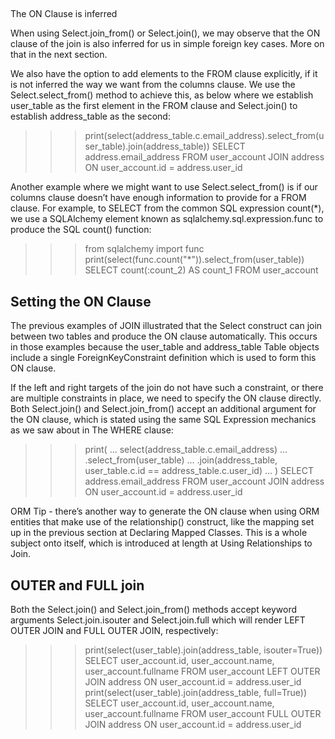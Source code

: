 ## 

The ON Clause is inferred

When using Select.join_from() or Select.join(), we may observe that the ON clause of the join is also inferred for us in simple foreign key cases. More on that in the next section.

We also have the option to add elements to the FROM clause explicitly, if it is not inferred the way we want from the columns clause. We use the Select.select_from() method to achieve this, as below where we establish user_table as the first element in the FROM clause and Select.join() to establish address_table as the second:

>>> print(select(address_table.c.email_address).select_from(user_table).join(address_table))
SELECT address.email_address
FROM user_account JOIN address ON user_account.id = address.user_id

Another example where we might want to use Select.select_from() is if our columns clause doesn’t have enough information to provide for a FROM clause. For example, to SELECT from the common SQL expression count(*), we use a SQLAlchemy element known as sqlalchemy.sql.expression.func to produce the SQL count() function:

>>> from sqlalchemy import func
>>> print(select(func.count("*")).select_from(user_table))
SELECT count(:count_2) AS count_1
FROM user_account

## Setting the ON Clause
The previous examples of JOIN illustrated that the Select construct can join between two tables and produce the ON clause automatically. This occurs in those examples because the user_table and address_table Table objects include a single ForeignKeyConstraint definition which is used to form this ON clause.

If the left and right targets of the join do not have such a constraint, or there are multiple constraints in place, we need to specify the ON clause directly. Both Select.join() and Select.join_from() accept an additional argument for the ON clause, which is stated using the same SQL Expression mechanics as we saw about in The WHERE clause:

>>> print(
...     select(address_table.c.email_address)
...     .select_from(user_table)
...     .join(address_table, user_table.c.id == address_table.c.user_id)
... )
SELECT address.email_address
FROM user_account JOIN address ON user_account.id = address.user_id

ORM Tip - there’s another way to generate the ON clause when using ORM entities that make use of the relationship() construct, like the mapping set up in the previous section at Declaring Mapped Classes. This is a whole subject onto itself, which is introduced at length at Using Relationships to Join.

## OUTER and FULL join
Both the Select.join() and Select.join_from() methods accept keyword arguments Select.join.isouter and Select.join.full which will render LEFT OUTER JOIN and FULL OUTER JOIN, respectively:

>>> print(select(user_table).join(address_table, isouter=True))
SELECT user_account.id, user_account.name, user_account.fullname
FROM user_account LEFT OUTER JOIN address ON user_account.id = address.user_id
>>> print(select(user_table).join(address_table, full=True))
SELECT user_account.id, user_account.name, user_account.fullname
FROM user_account FULL OUTER JOIN address ON user_account.id = address.user_id